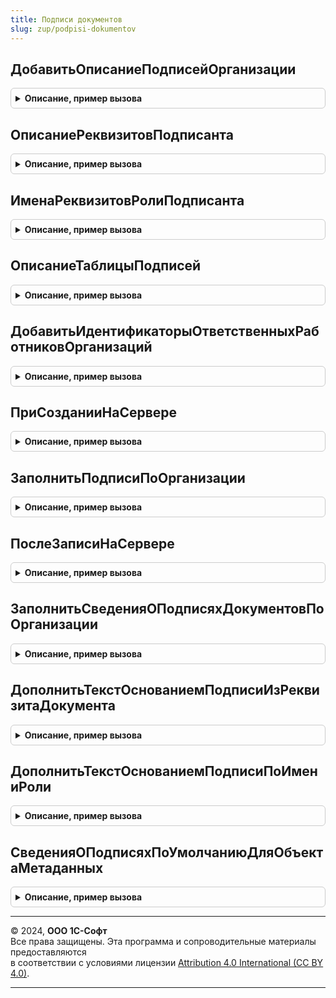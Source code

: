 ```yaml
---
title: Подписи документов
slug: zup/podpisi-dokumentov
---
```



## ДобавитьОписаниеПодписейОрганизации
<details style="margin: 1em 0; padding: 0.5em; border: 1px solid #ccc; border-radius: 6px;">

<summary style="font-weight: bold; cursor: pointer;">Описание, пример вызова</summary>

```bsl

// Добавляет описание набора подписей объекта (документа) для организации.
//
// Параметры:
//  ОписаниеПодписей				 - ТаблицаЗначений	 - см. ОписаниеТаблицыПодписей.
//  СтрокаРолей						 - Строка			 - имена ролей, присутствующих в объекте, разделенные запятыми.
//  ПереопределяемыеИменаРеквизитов	 - Соответствие		 - имена реквизитов подписантов, где:
//  		* Ключ - Строка - имя роли
//  		* Значение - Структура - переопределяемые имена реквизитов, см. ОписаниеРеквизитовПодписанта.
//  ИмяРеквизитаОрганизация			 - Строка			 - имя реквизита объекта, который содержит Организацию, к которой относятся подключаемые роли.
//
Процедура ДобавитьОписаниеПодписейОрганизации( Экспорт
```

Пример вызова
```bsl
ПодписиДокументов.ДобавитьОписаниеПодписейОрганизации();
```
</details>

## ОписаниеРеквизитовПодписанта
<details style="margin: 1em 0; padding: 0.5em; border: 1px solid #ccc; border-radius: 6px;">

<summary style="font-weight: bold; cursor: pointer;">Описание, пример вызова</summary>

```bsl

// Структура, описывающая триаду имен реквизитов подписанта.
//
// Возвращаемое значение:
//  Структура - Имена реквизитов подписанта.
//
Функция ОписаниеРеквизитовПодписанта() Экспорт
```

Пример вызова
```bsl
Результат = ПодписиДокументов.ОписаниеРеквизитовПодписанта() 
```
</details>

## ИменаРеквизитовРолиПодписанта
<details style="margin: 1em 0; padding: 0.5em; border: 1px solid #ccc; border-radius: 6px;">

<summary style="font-weight: bold; cursor: pointer;">Описание, пример вызова</summary>

```bsl

// Формирует соответствие с описанием роли уполномоченного лица, подписывающего документы.
//
// Параметры:
//  ИмяРеквизитаФизическоеЛицо	 - Строка	 - имя реквизита документа, в котором хранится ссылка на ответственное лицо,
//  ИмяРеквизитаДолжность		 - Строка	 - имя реквизита документа, в котором хранится должность ответственного лица,
//  ИмяРеквизитаОснованиеПодписи - Строка	 - имя реквизита документа, в котором хранится основание полномочий ответственного лица,
//  ИмяРоли						 - Строка	 - Необязательный, имя роли ответственного лица,
//  	если не задано, принимается равным ИмяРеквизитаФизическоеЛицо.
//
// Возвращаемое значение:
//  Соответствие - ключом выступает имя роли, а значением описание (см. ОписаниеРеквизитовПодписанта).
//
Функция ИменаРеквизитовРолиПодписанта( Экспорт
```

Пример вызова
```bsl
Результат = ПодписиДокументов.ИменаРеквизитовРолиПодписанта();
```
</details>

## ОписаниеТаблицыПодписей
<details style="margin: 1em 0; padding: 0.5em; border: 1px solid #ccc; border-radius: 6px;">

<summary style="font-weight: bold; cursor: pointer;">Описание, пример вызова</summary>

```bsl

// Возвращает пустую таблиц значений для описания имен реквизитов формы, относящихся к подписям документа.
//
// Возвращаемое значение:
//		Таблица значений - содержит следующие колонки:
//			* Организация		 - признак принадлежности к той или иной организации в форме (их может быть более одной).
//			* Ключ				 - имя роли подписывающего лица (например "Руководитель")
//			* ФизическоеЛицо	 - имя реквизита, содержащего подписанта (например "Директор")
//			* Должность			 - имя реквизита, содержащего должность подписанта (например "ДолжностьДиректора")
//			* ОснованиеПодписи	 - имя реквизита, содержащего текст основания подписи (например "ОснованиеПодписиДиректора")
//
Функция ОписаниеТаблицыПодписей() Экспорт
```

Пример вызова
```bsl
Результат = ПодписиДокументов.ОписаниеТаблицыПодписей() 
```
</details>

## ДобавитьИдентификаторыОтветственныхРаботниковОрганизаций
<details style="margin: 1em 0; padding: 0.5em; border: 1px solid #ccc; border-radius: 6px;">

<summary style="font-weight: bold; cursor: pointer;">Описание, пример вызова</summary>

```bsl

// Дополняет поддерживаемые идентификаторы значений по умолчанию идентификаторами ответственных лиц организаций.
//
// Параметры:
//  ПоддерживаемыеИдентификаторы - Массив - идентификаторы заполняемых по умолчанию значений.
//
Процедура ДобавитьИдентификаторыОтветственныхРаботниковОрганизаций(ПоддерживаемыеИдентификаторы) Экспорт
```

Пример вызова
```bsl
ПодписиДокументов.ДобавитьИдентификаторыОтветственныхРаботниковОрганизаций(ПоддерживаемыеИдентификаторы) 
```
</details>

## ПриСозданииНаСервере
<details style="margin: 1em 0; padding: 0.5em; border: 1px solid #ccc; border-radius: 6px;">

<summary style="font-weight: bold; cursor: pointer;">Описание, пример вызова</summary>

```bsl

// Расширение обработчика ПриСозданииНаСервере формы документа, в котором размещаются подписи.
//
// Параметры:
//  Форма - ФормаКлиентскогоПриложения - форма документа, в котором размещаются подписи.
//	ОписаниеРеквизитовПодписей - ТаблицаЗначений - см. ПодписиДокументов.ОписаниеТаблицыПодписей(),
//  ОписаниеФормыДляПодписей - Соответствие - где ключом является имя реквизита организации,
//								а значением - его описание, созданное с помощью
//								ПодписиДокументовКлиентСервер.ОписаниеФормыОбъектаДляОрганизацииПоУмолчанию().
//
Процедура ПриСозданииНаСервере(Форма, ОписаниеРеквизитовПодписей = Неопределено, ОписаниеФормыДляПодписей = Неопределено) Экспорт
```

Пример вызова
```bsl
ПодписиДокументов.ПриСозданииНаСервере(Форма, ОписаниеРеквизитовПодписей, ОписаниеФормыДляПодписей);
```
</details>

## ЗаполнитьПодписиПоОрганизации
<details style="margin: 1em 0; padding: 0.5em; border: 1px solid #ccc; border-radius: 6px;">

<summary style="font-weight: bold; cursor: pointer;">Описание, пример вызова</summary>

```bsl

// Заполняет подписи документа в форме при смене организации или даты документа.
//
// Параметры:
//  Форма - ФормаКлиентскогоПриложения - форма документа, в котором размещаются подписи.
//  ОписаниеФормыДляПодписей - Соответствие - где ключом является имя реквизита организации,
//								а значением - его описание, созданное с помощью
//								ПодписиДокументовКлиентСервер.ОписаниеФормыОбъектаДляОрганизацииПоУмолчанию().
//  ИмяРеквизитаОрганизация - Строка - имя реквизита, в котором хранится организация.
//
Процедура ЗаполнитьПодписиПоОрганизации(Форма, ОписаниеФормыДляПодписей = Неопределено, ИмяРеквизитаОрганизация = "Организация") Экспорт
```

Пример вызова
```bsl
ПодписиДокументов.ЗаполнитьПодписиПоОрганизации(Форма, ОписаниеФормыДляПодписей, ИмяРеквизитаОрганизация);
```
</details>

## ПослеЗаписиНаСервере
<details style="margin: 1em 0; padding: 0.5em; border: 1px solid #ccc; border-radius: 6px;">

<summary style="font-weight: bold; cursor: pointer;">Описание, пример вызова</summary>

```bsl

// Расширение обработчика ПослеЗаписиНаСервере формы документа, в котором размещаются подписи.
//
// Параметры:
//  Форма - ФормаКлиентскогоПриложения - форма документа, в котором размещаются подписи.
//
Процедура ПослеЗаписиНаСервере(Форма) Экспорт
```

Пример вызова
```bsl
ПодписиДокументов.ПослеЗаписиНаСервере(Форма) 
```
</details>

## ЗаполнитьСведенияОПодписяхДокументовПоОрганизации
<details style="margin: 1em 0; padding: 0.5em; border: 1px solid #ccc; border-radius: 6px;">

<summary style="font-weight: bold; cursor: pointer;">Описание, пример вызова</summary>

```bsl

// Вызывается из общей цепочки заполнения реквизитов, из ПолучитьЗначенияПоУмолчанию()
//
// Параметры:
//  ЗаполняемыеЗначения - Структура - значения по умолчанию, которые будут дополнены сведениями о подписях документа.
//
Процедура ЗаполнитьСведенияОПодписяхДокументовПоОрганизации(ЗаполняемыеЗначения) Экспорт
```

Пример вызова
```bsl
ПодписиДокументов.ЗаполнитьСведенияОПодписяхДокументовПоОрганизации(ЗаполняемыеЗначения) 
```
</details>

## ДополнитьТекстОснованиемПодписиИзРеквизитаДокумента
<details style="margin: 1em 0; padding: 0.5em; border: 1px solid #ccc; border-radius: 6px;">

<summary style="font-weight: bold; cursor: pointer;">Описание, пример вызова</summary>

```bsl

// Добавляет текст из основания подписи физического лица в дополняемый текст.
//
// Параметры:
//   ДополняемыйТекст - Строка - текст, который необходимо дополнить.
//   ДокументСсылка - ДокументСсылка - ссылка на документ, в котором хранится подписант.
//   ИмяРеквизитаДокумента - Строка - имя реквизита документа.
//
Процедура ДополнитьТекстОснованиемПодписиИзРеквизитаДокумента(ДополняемыйТекст, ДокументСсылка, ИмяРеквизитаДокумента) Экспорт
```

Пример вызова
```bsl
ПодписиДокументов.ДополнитьТекстОснованиемПодписиИзРеквизитаДокумента(ДополняемыйТекст, ДокументСсылка, ИмяРеквизитаДокумента) 
```
</details>

## ДополнитьТекстОснованиемПодписиПоИмениРоли
<details style="margin: 1em 0; padding: 0.5em; border: 1px solid #ccc; border-radius: 6px;">

<summary style="font-weight: bold; cursor: pointer;">Описание, пример вызова</summary>

```bsl

// Добавляет текст из основания подписи физического лица в дополняемый текст.
//
// Параметры:
//   ДополняемыйТекст - Строка - текст, который необходимо дополнить.
//   ДокументСсылка - ДокументСсылка - ссылка на документ, в котором хранится подписант.
//   ИмяРоли - Строка - имя роли подписанта.
//   ИмяРеквизитаОрганизация - Строка - имя реквизита "Организация" документа.
//
Процедура ДополнитьТекстОснованиемПодписиПоИмениРоли(ДополняемыйТекст, ДокументСсылка, ИмяРоли, ИмяРеквизитаОрганизация = "Организация") Экспорт
```

Пример вызова
```bsl
ПодписиДокументов.ДополнитьТекстОснованиемПодписиПоИмениРоли(ДополняемыйТекст, ДокументСсылка, ИмяРоли, ИмяРеквизитаОрганизация);
```
</details>

## СведенияОПодписяхПоУмолчаниюДляОбъектаМетаданных
<details style="margin: 1em 0; padding: 0.5em; border: 1px solid #ccc; border-radius: 6px;">

<summary style="font-weight: bold; cursor: pointer;">Описание, пример вызова</summary>

```bsl

// Позволяет получить описание подписей документа по его метаданным.
//
// Параметры:
//   ОбъектМетаданных - ОбъектМетаданных             - Метаданные документа, для которого определяется состав подписей.
//   Организация      - СправочникСсылка.Организации - Организация, для которой определяются ответственные лица.
//
// Возвращаемое значение:
//   Структура - см. СведенияОПодписяхДокументов.
//
Функция СведенияОПодписяхПоУмолчаниюДляОбъектаМетаданных(ОбъектМетаданных, Организация) Экспорт
```

Пример вызова
```bsl
Результат = ПодписиДокументов.СведенияОПодписяхПоУмолчаниюДляОбъектаМетаданных(ОбъектМетаданных, Организация) 
```
</details>

---

© 2024, **ООО 1С-Софт**  
Все права защищены. Эта программа и сопроводительные материалы предоставляются  
в соответствии с условиями лицензии [Attribution 4.0 International (CC BY 4.0)](https://creativecommons.org/licenses/by/4.0/legalcode).

---
